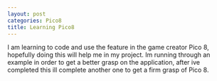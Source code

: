 ```yaml
---
layout: post
categories: Pico8
title: Learning Pico8
---
```



I am learning to code and use the feature in the game creator Pico 8, hopefully doing this will help me in my project. Im running through  an example in order to get a better grasp on the application, after ive completed this ill complete another one to get a firm grasp of Pico 8.


